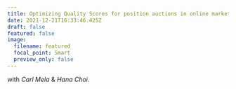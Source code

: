 ```yaml
---
title: Optimizing Quality Scores for position auctions in online marketplace
date: 2021-12-21T16:33:46.425Z
draft: false
featured: false
image:
  filename: featured
  focal_point: Smart
  preview_only: false
---
```

with *Carl Mela* & *Hana Choi.*
